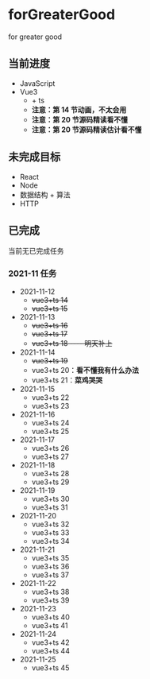 <!--
 * @Author: East
 * @Date: 2021-11-06 09:59:25
 * @LastEditTime: 2021-11-14 22:19:53
 * @LastEditors: Please set LastEditors
 * @Description: the summary of 'for greater good'
 * @FilePath: \Software Engineering\forGreaterGood\README.md
-->

# forGreaterGood

for greater good

## 当前进度

- JavaScript
- Vue3
  - \+ ts
  - **注意：第 14 节动画，不太会用**
  - **注意：第 20 节源码精读看不懂**
  - **注意：第 20 节源码精读估计看不懂**

## 未完成目标

- React
- Node
- 数据结构 + 算法
- HTTP

## 已完成

当前无已完成任务

### 2021-11 任务

- 2021-11-12
  - ~~vue3+ts 14~~
  - ~~vue3+ts 15~~
- 2021-11-13
  - ~~vue3+ts 16~~
  - ~~vue3+ts 17~~
  - ~~vue3+ts 18 ---- 明天补上~~
- 2021-11-14
  - ~~vue3+ts 19~~
  - vue3+ts 20：**看不懂我有什么办法**
  - vue3+ts 21：**菜鸡哭哭**
- 2021-11-15
  - vue3+ts 22
  - vue3+ts 23
- 2021-11-16
  - vue3+ts 24
  - vue3+ts 25
- 2021-11-17
  - vue3+ts 26
  - vue3+ts 27
- 2021-11-18
  - vue3+ts 28
  - vue3+ts 29
- 2021-11-19
  - vue3+ts 30
  - vue3+ts 31
- 2021-11-20
  - vue3+ts 32
  - vue3+ts 33
  - vue3+ts 34
- 2021-11-21
  - vue3+ts 35
  - vue3+ts 36
  - vue3+ts 37
- 2021-11-22
  - vue3+ts 38
  - vue3+ts 39
- 2021-11-23
  - vue3+ts 40
  - vue3+ts 41
- 2021-11-24
  - vue3+ts 42
  - vue3+ts 44
- 2021-11-25
  - vue3+ts 45
